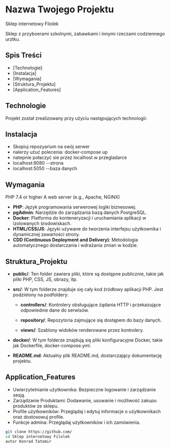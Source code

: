 # Nazwa Twojego Projektu
Sklep internetowy Filolek

Sklep z przyboerami szkolnymi, zabawkami i innymi rzeczami codziennego urztku.

## Spis Treści

- [Technologie]
- [Instalacja]
- [Wymagania]
- [Struktura_Projektu]
- [Application_Features]

## Technologie
Projekt został zrealizowany przy użyciu następujących technologii:

## Instalacja
- Skopiuj repozyarium na swój serwer
- nalerzy użuć polecenia: docker-compose up
- natepnie połaczyć sie przez localhost w przegladarce
- localhost:8080 --strona
- localhost:5050 --baza danych

## Wymagania
PHP 7.4 or higher
A web server (e.g., Apache, NGINX)



- **PHP**: Język programowania serwerowej logiki biznesowej.
- **pgAdmin**: Narzędzie do zarządzania bazą danych PostgreSQL.
- **Docker**: Platforma do konteneryzacji i uruchamiania aplikacji w izolowanych środowiskach.
- **HTML/CSS/JS**: Języki używane do tworzenia interfejsu użytkownika i dynamicznej zawartości strony.
- **CDD (Continuous Deployment and Delivery)**: Metodologia automatycznego dostarczania i wdrażania zmian w kodzie.





## Struktura_Projektu

- **public/**: Ten folder zawiera pliki, które są dostępne publicznie, takie jak pliki PHP, CSS, JS, obrazy, itp.

- **src/**: W tym folderze znajduje się cały kod źródłowy aplikacji PHP. Jest podzielony na podfoldery:

  - **controllers/**: Kontrolery obsługujące żądania HTTP i przekazujące odpowiednie dane do serwisów.

  - **repository/**: Repozytoria zajmujące się dostępem do bazy danych.

  - **views/**: Szablony widoków renderowane przez kontrolery.

- **docker/**: W tym folderze znajdują się pliki konfiguracyjne Docker, takie jak Dockerfile, docker-compose.yml.


- **README.md**: Aktualny plik README.md, dostarczający dokumentację projektu.


## Application_Features

- Uwierzytelnianie użytkownika: Bezpieczne logowanie i zarządzanie sesją.
- Zarządzanie Produktami: Dodawanie, usuwanie i możliwość zakupu produktów ze sklepu.
- Profile użytkowników: Przeglądaj i edytuj informacje o użytkownikach oraz dostosowuj profile.
- Funkcje admina: Przeglądaj użytkowników i ich zamówienia.

```bash
git clone https://github.com/
cd Sklep internetowy Filolek
autor Konrad Tatomir


